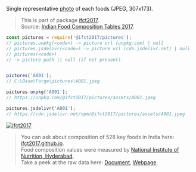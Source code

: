 Single representative [photo] of each foods (JPEG, 307x173).
> This is part of package [ifct2017].<br>
> Source: [Indian Food Composition Tables 2017].

```javascript
const pictures = require('@ifct2017/pictures');
// pictures.unpkg(<code>) -> picture url (unpkg.com) | null
// pictures.jsdelivr(<code>) -> picture url (cdn.jsdelivr.net) | null
// pictures(<code>)
// -> picture path || null (if not present)


pictures('A001');
// C:\Base\Forge\pictures\A001.jpeg

pictures.unpkg('A001');
// https://unpkg.com/@ifct2017/pictures/assets/A001.jpeg

pictures.jsdelivr('A001');
// https://cdn.jsdelivr.net/npm/@ifct2017/pictures/assets/A001.jpeg
```


[![ifct2017](http://ifct2017.com/ifct_2017.jpg)](https://www.npmjs.com/package/ifct2017)
> You can ask about composition of 528 key foods in India here: [ifct2017.github.io].<br>
> Food composition values were measured by [National Institute of Nutrition, Hyderabad].<br>
> Take a peek at the raw data here: [Document], [Webpage].

[ifct2017]: https://www.npmjs.com/package/ifct2017
[Indian Food Composition Tables 2017]: http://ifct2017.com/
[photo]: https://unpkg.com/@ifct2017/pictures@0.2.0/
[ifct2017.github.io]: https://ifct2017.github.io
[National Institute of Nutrition, Hyderabad]: https://www.nin.res.in/
[Document]: https://docs.google.com/document/d/1UVWVh-wPOR80M2sTy5naIJvR5DUNtf7lbOaPgCNQ9t4/edit?usp=sharing
[Webpage]: https://docs.google.com/document/d/e/2PACX-1vSyo24GtsTF0wuhKUndF6w5KZa1gZU7kDyDun-6-QZvsO-Hy7Zn2chxxyYa3gSp5kzy-4AQrfHqF0N0/pub
